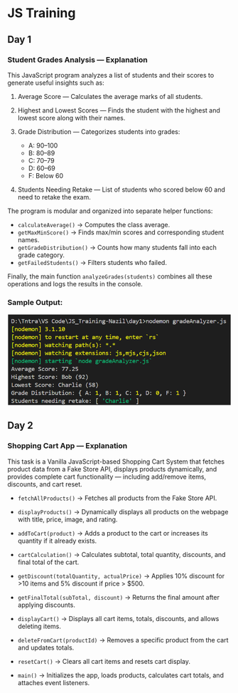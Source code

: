 # JS Training

## Day 1 


### Student Grades Analysis — Explanation

This JavaScript program analyzes a list of students and their scores to generate useful insights such as:

1. Average Score — Calculates the average marks of all students.

2. Highest and Lowest Scores — Finds the student with the highest and lowest score along with their names.

3. Grade Distribution — Categorizes students into grades:
    - A: 90–100
    - B: 80–89
    - C: 70–79
    - D: 60–69
    - F: Below 60

4. Students Needing Retake — List of students who scored below 60 and need to retake the exam.

The program is modular and organized into separate helper functions:
- ```calculateAverage()``` → Computes the class average.
-  ```getMaxMinScore()``` → Finds max/min scores and corresponding student names.
-  ```getGradeDistribution()``` → Counts how many students fall into each grade category.
-  ```getFailedStudents()``` → Filters students who failed.

Finally, the main function ```analyzeGrades(students)``` combines all these operations and logs the results in the console.


### Sample Output:

<img src="./images/image.png">


## Day 2

### Shopping Cart App — Explanation

This task is a Vanilla JavaScript-based Shopping Cart System that fetches product data from a Fake Store API, displays products dynamically, and provides complete cart functionality — including add/remove items, discounts, and cart reset.

- ```fetchAllProducts()``` → Fetches all products from the Fake Store API.

- ```displayProducts()``` → Dynamically displays all products on the webpage with title, price, image, and rating.

- ```addToCart(product)``` → Adds a product to the cart or increases its quantity if it already exists.

- ```cartCalculation()``` → Calculates subtotal, total quantity, discounts, and final total of the cart.

- ```getDiscount(totalQuantity, actualPrice)``` → Applies 10% discount for >10 items and 5% discount if price > $500.

- ```getFinalTotal(subTotal, discount)``` → Returns the final amount after applying discounts.

- ```displayCart()``` → Displays all cart items, totals, discounts, and allows deleting items.

- ```deleteFromCart(productId)``` → Removes a specific product from the cart and updates totals.

- ```resetCart()``` → Clears all cart items and resets cart display.

- ```main()``` → Initializes the app, loads products, calculates cart totals, and attaches event listeners.